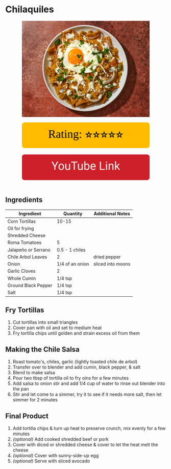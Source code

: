 # Chilaquiles
<p align="center">
  <img src="images/chilaquiles.jpg" width="400" height="300">
</p>

<div align="center">
  <img src="../../graphics/svg/stars-5.svg" alt="Rating">
</div>

<br>

<div align="center">
  <a href="https://youtu.be/o_tK9tBByOs">
    <img src="../../graphics/svg/link-button-youtube.svg" alt="YouTube Link">
  </a>
</div>

<br>

## Ingredients
| Ingredient | Quantity | Additional Notes |
| --- | --- | --- |
| Corn Tortillas | 10-15 |
| Oil for frying |
| Shredded Cheese |
| Roma Tomatoes | 5 |
| Jalapeño or Serrano | 0.5 - 1 chiles |
| Chile Arbol Leaves | 2 | dried pepper |
| Onion | 1/4 of an onion | sliced into moons |
| Garlic Cloves | 2 |
| Whole Cumin | 1/4 tsp |
| Ground Black Pepper | 1/4 tsp |
| Salt | 1/4 tsp |

## Fry Tortillas
1. Cut tortillas into small triangles
2. Cover pan with oil and set to medium heat
3. Fry tortilla chips until golden and strain excess oil from them

## Making the Chile Salsa
1. Roast tomato's, chiles, garlic (lightly toasted chile de arbol)
2. Transfer over to blender and add cumin, black pepper, & salt
3. Blend to make salsa
4. Pour two tbsp of tortilla oil to fry oins for a few minutes
5. Add salsa to onion stir and add 1/4 cup of water to rinse out blender into the pan
6. Stir and let come to a simmer, try it to see if it needs more salt, then let simmer for 2 minutes

## Final Product
1. Add tortilla chips & turn up heat to preserve crunch, mix evenly for a few minutes
2. *(optional)* Add cooked shredded beef or pork
3. Cover with diced or shredded cheese & cover to let the heat melt the cheese
4. *(optional)* Cover with sunny-side-up egg
5. *(optional)* Serve with sliced avocado
